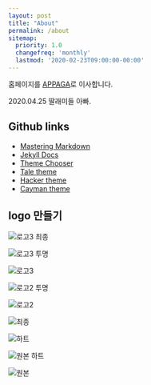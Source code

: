 ```yaml
---
layout: post
title: "About"
permalink: /about
sitemap:
  priority: 1.0
  changefreq: 'monthly'
  lastmod: '2020-02-23T09:00:00-00:00'
---
```


홈페이지를 [APPAGA](https://appaga.github.io)로 이사합니다.

2020.04.25 딸래미들 아빠.

## Github links
* [Mastering Markdown](https://guides.github.com/features/mastering-markdown/)
* [Jekyll Docs](https://jekyllrb.com/docs/)
* [Theme Chooser](https://help.github.com/en/github/working-with-github-pages/adding-a-theme-to-your-github-pages-site-with-the-theme-chooser)
* [Tale theme](https://github.com/chesterhow/tale)
* [Hacker theme](https://pages-themes.github.io/hacker)
* [Cayman theme](https://github.com/pages-themes/cayman)


## logo 만들기

![로고3 최종](/assets/ttallaemideul03.png)

![로고3 투명](/assets/ttallaemideul02_transparent.png)

![로고3](/assets/ttallaemideul02.png)

![로고2 투명](/assets/ttallaemideul01_transparent.png)

![로고2](/assets/ttallaemideul01.png)

![최종](/assets/logo_512x512_hearts_text.png)

![하트](/assets/logo_512x512_hearts.png)

![원본 하트](/assets/logo_512x512.png)

![원본](/assets/logo.png)